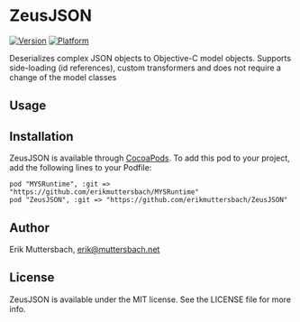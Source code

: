 ZeusJSON
========

[![Version](http://cocoapod-badges.herokuapp.com/v/power-bindings/badge.png)](http://cocoadocs.org/docsets/power-bindings)
[![Platform](http://cocoapod-badges.herokuapp.com/p/power-bindings/badge.png)](http://cocoadocs.org/docsets/power-bindings)

Deserializes complex JSON objects to Objective-C model objects. Supports side-loading (id references), custom transformers and does not require a change of the model classes

## Usage



	

## Installation

ZeusJSON is available through [CocoaPods](http://cocoapods.org). To add this pod to your project,
add the following lines to your Podfile:

    pod "MYSRuntime", :git => "https://github.com/erikmuttersbach/MYSRuntime"
	pod "ZeusJSON", :git => "https://github.com/erikmuttersbach/ZeusJSON"

## Author

Erik Muttersbach, erik@muttersbach.net

## License

ZeusJSON is available under the MIT license. See the LICENSE file for more info.

